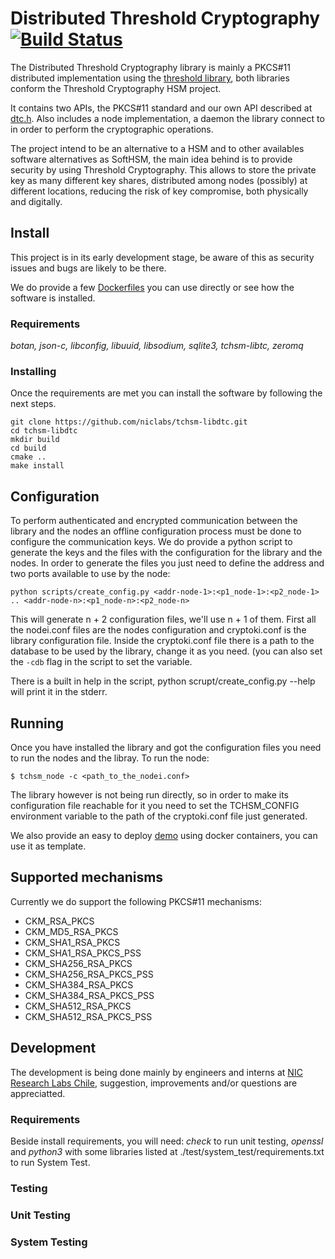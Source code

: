 # Distributed Threshold Cryptography [![Build Status](https://travis-ci.org/niclabs/tchsm-libdtc.svg?branch=master)](https://travis-ci.org/niclabs/tchsm-libdtc)

The Distributed Threshold Cryptography library is mainly a PKCS#11 distributed implementation using the [threshold library](https://github.com/niclabs/tchsm-libtc), both libraries conform the Threshold Cryptography HSM project.

It contains two APIs, the PKCS#11 standard and our own API described at [dtc.h](https://github.com/niclabs/tchsm-libdtc/blob/master/src/include/dtc.h). Also includes a node implementation, a daemon the library connect to in order to perform the cryptographic operations.

The project intend to be an alternative to a HSM and to other availables software alternatives as SoftHSM, the main idea behind is to provide security by using Threshold Cryptography. This allows to store the private key as many different key shares, distributed among nodes (possibly) at different locations, reducing the risk of key compromise, both physically and digitally.

## Install

This project is in its early development stage, be aware of this as security issues and bugs are likely to be there.

We do provide a few [Dockerfiles](https://github.com/niclabs/docker/tree/master/tchsm) you can use directly or see how the software is installed.

### Requirements

*botan, json-c, libconfig, libuuid, libsodium, sqlite3, tchsm-libtc, zeromq*

### Installing

Once the requirements are met you can install the software by following the next steps.

```shell
git clone https://github.com/niclabs/tchsm-libdtc.git
cd tchsm-libdtc
mkdir build
cd build
cmake ..
make install
```
## Configuration

To perform authenticated and encrypted communication between the library and the nodes an offline configuration process must be done to configure the communication keys. We do provide a python script to generate the keys and the files with the configuration for the library and the nodes. In order to generate the files you just need to define the address and two ports available to use by the node:

```shell
python scripts/create_config.py <addr-node-1>:<p1_node-1>:<p2_node-1> .. <addr-node-n>:<p1_node-n>:<p2_node-n>
```

This will generate n + 2 configuration files, we'll use n + 1 of them. First all the nodei.conf files are the nodes configuration and cryptoki.conf is the library configuration file.
Inside the cryptoki.conf file there is a path to the database to be used by the library, change it as you need. (you can also set the ```-cdb``` flag in the script to set the variable.

There is a built in help in the script, python scrupt/create_config.py --help will print it in the stderr.

## Running

Once you have installed the library and got the configuration files you need to run the nodes and the libray. To run the node:

```shell
$ tchsm_node -c <path_to_the_nodei.conf>
```

The library however is not being run directly, so in order to make its configuration file reachable for it you need to set the TCHSM_CONFIG environment variable to the path of the cryptoki.conf file just generated.

We also provide an easy to deploy [demo](https://github.com/niclabs/docker/tree/master/tchsm/demo/ubuntulatest-knot) using docker containers, you can use it as template.

## Supported mechanisms

Currently we do support the following PKCS#11 mechanisms:

* CKM_RSA_PKCS
* CKM_MD5_RSA_PKCS
* CKM_SHA1_RSA_PKCS
* CKM_SHA1_RSA_PKCS_PSS
* CKM_SHA256_RSA_PKCS
* CKM_SHA256_RSA_PKCS_PSS
* CKM_SHA384_RSA_PKCS
* CKM_SHA384_RSA_PKCS_PSS
* CKM_SHA512_RSA_PKCS
* CKM_SHA512_RSA_PKCS_PSS

## Development

The development is being done mainly by engineers and interns at [NIC Research Labs Chile](http://niclabs.cl), suggestion, improvements and/or questions are appreciatted.

### Requirements

Beside install requirements, you will need: *check* to run unit testing, *openssl* and *python3* with some libraries listed at ./test/system_test/requirements.txt to run System Test.

### Testing

### Unit Testing

### System Testing
